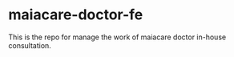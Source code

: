 # maiacare-doctor-fe
This is the repo for manage the work of maiacare doctor in-house consultation.
   